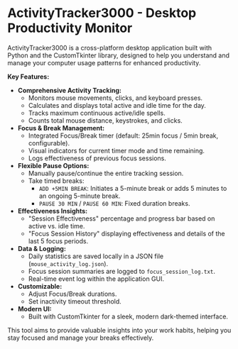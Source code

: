 # ActivityTracker3000 - Desktop Productivity Monitor

ActivityTracker3000 is a cross-platform desktop application built with Python and the CustomTkinter library, designed to help you understand and manage your computer usage patterns for enhanced productivity.

**Key Features:**

*   **Comprehensive Activity Tracking:**
    *   Monitors mouse movements, clicks, and keyboard presses.
    *   Calculates and displays total active and idle time for the day.
    *   Tracks maximum continuous active/idle spells.
    *   Counts total mouse distance, keystrokes, and clicks.
*   **Focus & Break Management:**
    *   Integrated Focus/Break timer (default: 25min focus / 5min break, configurable).
    *   Visual indicators for current timer mode and time remaining.
    *   Logs effectiveness of previous focus sessions.
*   **Flexible Pause Options:**
    *   Manually pause/continue the entire tracking session.
    *   Take timed breaks:
        *   `ADD +5MIN BREAK`: Initiates a 5-minute break or adds 5 minutes to an ongoing 5-minute break.
        *   `PAUSE 30 MIN` / `PAUSE 60 MIN`: Fixed duration breaks.
*   **Effectiveness Insights:**
    *   "Session Effectiveness" percentage and progress bar based on active vs. idle time.
    *   "Focus Session History" displaying effectiveness and details of the last 5 focus periods.
*   **Data & Logging:**
    *   Daily statistics are saved locally in a JSON file (`mouse_activity_log.json`).
    *   Focus session summaries are logged to `focus_session_log.txt`.
    *   Real-time event log within the application GUI.
*   **Customizable:**
    *   Adjust Focus/Break durations.
    *   Set inactivity timeout threshold.
*   **Modern UI:**
    *   Built with CustomTkinter for a sleek, modern dark-themed interface.

This tool aims to provide valuable insights into your work habits, helping you stay focused and manage your breaks effectively.
